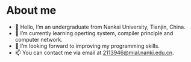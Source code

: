 # About me
-  👋 Hello, I’m an undergraduate from Nankai University, Tianjin, China.
- 🌱 I’m currently learning operting system, compiler principle and computer network.
- 💞️ I’m looking forward to improving my programming skills. 
- 📫 You can contact me via email at 2113946@mial.nanki.edu.cn.


